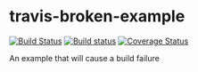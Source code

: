 # travis-broken-example

[![Build Status](https://travis-ci.org/PerezHz/travis-broken-example.svg?branch=master)](https://travis-ci.org/PerezHz/travis-broken-example) [![Build status](https://ci.appveyor.com/api/projects/status/pppp32coqs94cs89?svg=true)](https://ci.appveyor.com/project/PerezHz/travis-broken-example) [![Coverage Status](https://coveralls.io/repos/github/PerezHz/travis-broken-example/badge.svg?branch=master)](https://coveralls.io/github/PerezHz/travis-broken-example?branch=master)

An example that will cause a build failure
